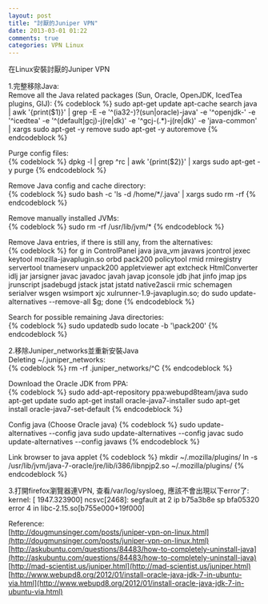 ```yaml
---
layout: post
title: "討厭的Juniper VPN"
date: 2013-03-01 01:22
comments: true
categories: VPN Linux
---
```

在Linux安裝討厭的Juniper VPN
<!-- more -->


1.完整移除Java:  
Remove all the Java related packages (Sun, Oracle, OpenJDK, IcedTea plugins, GIJ):
{% codeblock %}
sudo apt-get update
apt-cache search java | awk '{print($1)}' | grep -E -e '^(ia32-)?(sun|oracle)-java' -e '^openjdk-' -e '^icedtea' -e '^(default|gcj)-j(re|dk)' -e '^gcj-(.*)-j(re|dk)' -e 'java-common' | xargs sudo apt-get -y remove
sudo apt-get -y autoremove
{% endcodeblock %}

Purge config files:  
{% codeblock %}
dpkg -l | grep ^rc | awk '{print($2)}' | xargs sudo apt-get -y purge
{% endcodeblock %}

Remove Java config and cache directory:  
{% codeblock %}
sudo bash -c 'ls -d /home/*/.java' | xargs sudo rm -rf
{% endcodeblock %}

Remove manually installed JVMs:  
{% codeblock %}
sudo rm -rf /usr/lib/jvm/*
{% endcodeblock %}

Remove Java entries, if there is still any, from the alternatives:  
{% codeblock %}
for g in ControlPanel java java_vm javaws jcontrol jexec keytool mozilla-javaplugin.so orbd pack200 policytool rmid rmiregistry servertool tnameserv unpack200 appletviewer apt extcheck HtmlConverter idlj jar jarsigner javac javadoc javah javap jconsole jdb jhat jinfo jmap jps jrunscript jsadebugd jstack jstat jstatd native2ascii rmic schemagen serialver wsgen wsimport xjc xulrunner-1.9-javaplugin.so; do sudo update-alternatives --remove-all $g; done
{% endcodeblock %}

Search for possible remaining Java directories:  
{% codeblock %}
sudo updatedb
sudo locate -b '\pack200'
{% endcodeblock %}


2.移除Juniper_networks並重新安裝Java  
Deleting ~/.juniper_networks:  
{% codeblock %}
rm -rf .juniper_networks/^C
{% endcodeblock %}

Download the Oracle JDK from PPA:  
{% codeblock %}
sudo add-apt-repository ppa:webupd8team/java
sudo apt-get update
sudo apt-get install oracle-java7-installer
sudo apt-get install oracle-java7-set-default
{% endcodeblock %}

Config java (Choose Oracle java)
{% codeblock %}
sudo update-alternatives --config java
sudo update-alternatives --config javac
sudo update-alternatives --config javaws
{% endcodeblock %}

Link browser to java applet
{% codeblock %}
mkdir ~/.mozilla/plugins/
ln -s /usr/lib/jvm/java-7-oracle/jre/lib/i386/libnpjp2.so ~/.mozilla/plugins/
{% endcodeblock %}

3.打開firefox瀏覽器連VPN, 查看/var/log/sysloeg, 應該不會出現以下error了:  
kernel: [ 1947.323900] ncsvc[2468]: segfault at 2 ip b75a3b8e sp bfa05320 error 4 in libc-2.15.so[b755e000+19f000]


Reference:  
[http://dougmunsinger.com/posts/juniper-vpn-on-linux.html](http://dougmunsinger.com/posts/juniper-vpn-on-linux.html)
[http://askubuntu.com/questions/84483/how-to-completely-uninstall-java](http://askubuntu.com/questions/84483/how-to-completely-uninstall-java)
[http://mad-scientist.us/juniper.html](http://mad-scientist.us/juniper.html)
[http://www.webupd8.org/2012/01/install-oracle-java-jdk-7-in-ubuntu-via.html](http://www.webupd8.org/2012/01/install-oracle-java-jdk-7-in-ubuntu-via.html)
